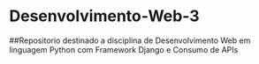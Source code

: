# Desenvolvimento-Web-3

##Repositorio destinado a disciplina de Desenvolvimento Web em linguagem Python com Framework Django e Consumo de APIs
